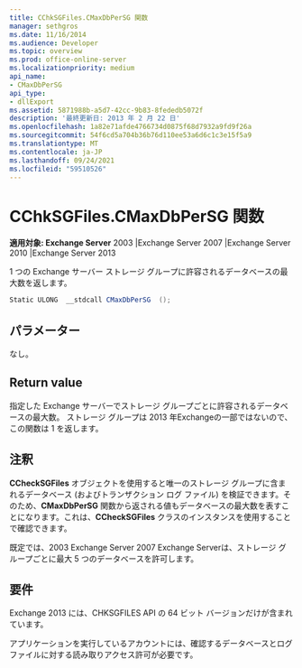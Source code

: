 ```yaml
---
title: CChkSGFiles.CMaxDbPerSG 関数
manager: sethgros
ms.date: 11/16/2014
ms.audience: Developer
ms.topic: overview
ms.prod: office-online-server
ms.localizationpriority: medium
api_name:
- CMaxDbPerSG
api_type:
- dllExport
ms.assetid: 5871988b-a5d7-42cc-9b83-8fededb5072f
description: '最終更新日: 2013 年 2 月 22 日'
ms.openlocfilehash: 1a82e71afde4766734d0875f68d7932a9fd9f26a
ms.sourcegitcommit: 54f6cd5a704b36b76d110ee53a6d6c1c3e15f5a9
ms.translationtype: MT
ms.contentlocale: ja-JP
ms.lasthandoff: 09/24/2021
ms.locfileid: "59510526"
---
```

# <a name="cchksgfilescmaxdbpersg-function"></a>CChkSGFiles.CMaxDbPerSG 関数

**適用対象: Exchange Server** 2003 |Exchange Server 2007 |Exchange Server 2010 |Exchange Server 2013
  
1 つの Exchange サーバー ストレージ グループに許容されるデータベースの最大数を返します。
  
```cs
Static ULONG  __stdcall CMaxDbPerSG  ();

```

## <a name="parameters"></a>パラメーター

なし。
  
## <a name="return-value"></a>Return value

指定した Exchange サーバーでストレージ グループごとに許容されるデータベースの最大数。 ストレージ グループは 2013 年Exchangeの一部ではないので、この関数は 1 を返します。
  
## <a name="remarks"></a>注釈

**CCheckSGFiles** オブジェクトを使用すると唯一のストレージ グループに含まれるデータベース (およびトランザクション ログ ファイル) を検証できます。そのため、**CMaxDbPerSG** 関数から返される値もデータベースの最大数を表すことになります。これは、**CCheckSGFiles** クラスのインスタンスを使用することで確認できます。  
  
既定では、2003 Exchange Server 2007 Exchange Serverは、ストレージ グループごとに最大 5 つのデータベースを許可します。
  
## <a name="requirements"></a>要件

Exchange 2013 には、CHKSGFILES API の 64 ビット バージョンだけが含まれています。
  
アプリケーションを実行しているアカウントには、確認するデータベースとログ ファイルに対する読み取りアクセス許可が必要です。
  

